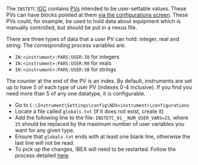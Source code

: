 The `INSTETC` [IOC](https://github.com/ISISComputingGroup/ibex_user_manual/wiki/StartandStopIOCs) contains [PVs](https://github.com/ISISComputingGroup/ibex_user_manual/wiki/ProcessVariables) intended to be user-settable values. These PVs can have blocks pointed at them [via the configurations screen](https://github.com/ISISComputingGroup/ibex_user_manual/wiki/CreateandManageConfigurations#blocks-tab). These PVs could, for example, be used to hold data about equipment which is manually controlled, but should be put in a nexus file.

There are three types of data that a user PV can hold: integer, real and string. The corresponding process variables are:
- `IN:<instrument>:PARS:USER:I0` for integers
- `IN:<instrument>:PARS:USER:R0` for reals
- `IN:<instrument>:PARS:USER:S0` for strings

The counter at the end of the PV is an index. By default, instruments are set up to have 5 of each type of user PV (indexes 0-4 inclusive). If you find you need more than 5 of any one datatype, it is configurable.
- Go to `C:\Instrument\Settings\config\NDX<instrument>\configurations`
- Locate a file called `globals.txt` (if it does not exist, create it)
- Add the following line to the file: `INSTETC_01__NUM_USER_VARS=25`, where `25` should be replaced by the maximum number of user variables you want for any given type.
- Ensure that `globals.txt` ends with at least one blank line, otherwise the last line will not be read.
- To pick up the changes, IBEX will need to be restarted. Follow the process detailed [here](https://github.com/ISISComputingGroup/ibex_user_manual/wiki/StartingAndStoppingIBEX#starting-ibex-server).